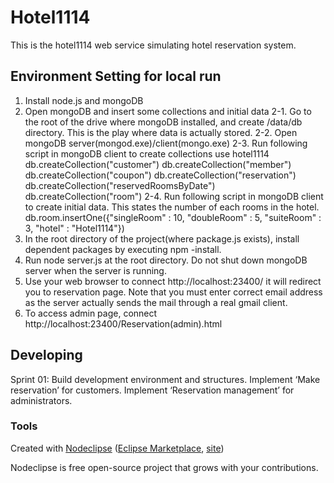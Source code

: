 

# Hotel1114
This is the hotel1114 web service simulating hotel reservation system.


## Environment Setting for local run
1. Install node.js and mongoDB
2. Open mongoDB and insert some collections and initial data
    2-1. Go to the root of the drive where mongoDB installed, and create /data/db directory.
         This is the play where data is actually stored.
    2-2. Open mongoDB server(mongod.exe)/client(mongo.exe)
    2-3. Run following script in mongoDB client to create collections
         use hotel1114
         db.createCollection("customer")
         db.createCollection("member")
         db.createCollection("coupon")
         db.createCollection("reservation")
         db.createCollection("reservedRoomsByDate")
         db.createCollection("room")
    2-4. Run following script in mongoDB client to create initial data.
         This states the number of each rooms in the hotel.
         db.room.insertOne({"singleRoom" : 10, "doubleRoom" : 5, "suiteRoom" : 3, "hotel" : "Hotel1114"})
3. In the root directory of the project(where package.js exists),
   install dependent packages by executing npm -install.
4. Run node server.js at the root directory. Do not shut down mongoDB server when the server is running.
5. Use your web browser to connect http://localhost:23400/
   it will redirect you to reservation page.
   Note that you must enter correct email address as the server actually sends the mail through a real gmail client.
6. To access admin page, connect http://localhost:23400/Reservation(admin).html



## Developing
Sprint 01: Build development environment and structures.
           Implement ‘Make reservation’ for customers.
           Implement ‘Reservation management’ for administrators.


### Tools

Created with [Nodeclipse](https://github.com/Nodeclipse/nodeclipse-1)
 ([Eclipse Marketplace](http://marketplace.eclipse.org/content/nodeclipse), [site](http://www.nodeclipse.org))   

Nodeclipse is free open-source project that grows with your contributions.
